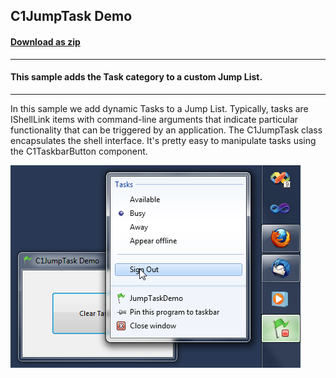 ## C1JumpTask Demo
#### [Download as zip](https://grapecity.github.io/DownGit/#/home?url=https://github.com/GrapeCity/ComponentOne-WinForms-Samples/tree/master/NetFramework\Win7Pack\CS\JumpTaskDemo)
____
#### This sample adds the Task category to a custom Jump List.
____
In this sample we add dynamic Tasks to a Jump List.
Typically, tasks are IShellLink items with command-line arguments that indicate particular functionality that can be triggered by an application.
The C1JumpTask class encapsulates the shell interface.
It's pretty easy to manipulate tasks using the C1TaskbarButton component.

![screenshot](screenshot.png)

